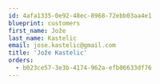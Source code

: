 ```yaml
---
id: 4afa1335-0e92-48ec-8968-72ebb03aa4e1
blueprint: customers
first_name: Jože
last_name: Kastelic
email: jose.kastelic@gmail.com
title: 'Jože Kastelic'
orders:
  - b023ce57-3e3b-4174-962a-efb06633df76
---
```

